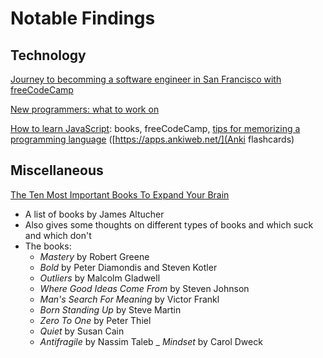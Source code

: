 # Notable Findings


## Technology
[Journey to becomming a software engineer in San Francisco with freeCodeCamp](https://medium.freecodecamp.com/how-i-learned-to-code-and-earned-a-job-in-silicon-valley-changing-my-life-along-the-way-a3af854855fa)

[New programmers: what to work on](https://nicoleorchard.com/blog/what-should-i-work-on)

[How to learn JavaScript](https://sivers.org/learn-js): books, freeCodeCamp, [tips for memorizing a programming language](https://sivers.org/srs) ([https://apps.ankiweb.net/](Anki flashcards)



## Miscellaneous
[The Ten Most Important Books To Expand Your Brain](http://www.jamesaltucher.com/2015/09/books-brain-expand/)
- A list of books by James Altucher
- Also gives some thoughts on different types of books and which suck and which don't
- The books:
  - _Mastery_ by Robert Greene
  - _Bold_ by Peter Diamondis and Steven Kotler
  - _Outliers_ by Malcolm Gladwell
  - _Where Good Ideas Come From_ by Steven Johnson
  - _Man's Search For Meaning_ by Victor Frankl
  - _Born Standing Up_ by Steve Martin
  - _Zero To One_ by Peter Thiel
  - _Quiet_ by Susan Cain
  - _Antifragile_ by Nassim Taleb
  _ _Mindset_ by Carol Dweck
